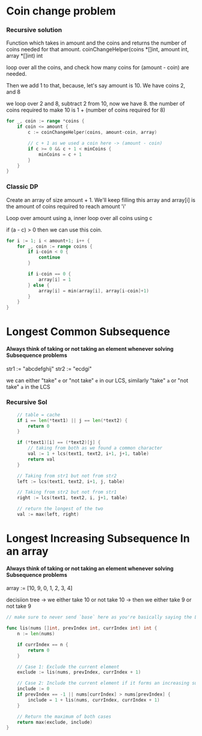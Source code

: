 # Coin change problem

### Recursive solution

Function which takes in amount and the coins and returns the number of coins needed for that amount.
coinChangeHelper(coins *[]int, amount int, array *[]int) int 

loop over all the coins, and check how many coins for (amount - coin) are needed. 

Then we add 1 to that, because, let's say amount is 10. We have coins 2, and 8

we loop over 2 and 8, subtract 2 from 10, now we have 8. the number of coins required to make 10 is 1 + (number of coins required for 8)

```go
for _, coin := range *coins {
    if coin <= amount {
        c := coinChangeHelper(coins, amount-coin, array)

        // c + 1 as we used a coin here -> (amount - coin)
        if c >= 0 && c + 1 < minCoins {
            minCoins = c + 1
        }
    }
}
```

### Classic DP

Create an array of size amount + 1. We'll keep filling this array and array[i] is the amount of coins required to reach amount 'i'

Loop over amount using a, inner loop over all coins using c 

if (a - c) > 0 then we can use this coin.

```go
for i := 1; i < amount+1; i++ {
    for _, coin := range coins {
        if i-coin < 0 {
            continue
        }

        if i-coin == 0 {
            array[i] = 1
        } else {
            array[i] = min(array[i], array[i-coin]+1)
        }
    }
}
```


# Longest Common Subsequence

#### Always think of taking or not taking an element whenever solving Subsequence problems

str1 := "abcdefghij"
str2 := "ecdgi"

we can either "take" `e` or "not take" `e` in our LCS, similarly "take" `a` or "not take" `a` in the LCS

### Recursive Sol

```go
    // table = cache
	if i == len(*text1) || j == len(*text2) {
		return 0
	}

	if (*text1)[i] == (*text2)[j] {
        // taking from both as we found a common character
		val := 1 + lcs(text1, text2, i+1, j+1, table)
		return val
	}

    // Taking from str1 but not from str2
	left := lcs(text1, text2, i+1, j, table)

    // Taking from str2 but not from str1
	right := lcs(text1, text2, i, j+1, table)

    // return the longest of the two
	val := max(left, right)
```


# Longest Increasing Subsequence In an array

#### Always think of taking or not taking an element whenever solving Subsequence problems

array := [10, 9, 0, 1, 2, 3, 4]

decisiion tree -> we either take 10 or not take 10 -> then we either take 9 or not take 9

```go
// make sure to never send `base` here as you're basically saying the LIS has to start with base which is not true

func lis(nums []int, prevIndex int, currIndex int) int {
	n := len(nums)

	if currIndex == n {
		return 0
	}

	// Case 1: Exclude the current element
	exclude := lis(nums, prevIndex, currIndex + 1)

	// Case 2: Include the current element if it forms an increasing subsequence
	include := 0
	if prevIndex == -1 || nums[currIndex] > nums[prevIndex] {
		include = 1 + lis(nums, currIndex, currIndex + 1)
	}

	// Return the maximum of both cases
	return max(exclude, include)
}
```


